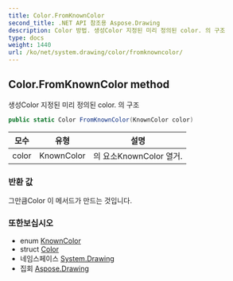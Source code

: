```yaml
---
title: Color.FromKnownColor
second_title: .NET API 참조용 Aspose.Drawing
description: Color 방법. 생성Color 지정된 미리 정의된 color. 의 구조
type: docs
weight: 1440
url: /ko/net/system.drawing/color/fromknowncolor/
---
```

## Color.FromKnownColor method

생성Color 지정된 미리 정의된 color. 의 구조

```csharp
public static Color FromKnownColor(KnownColor color)
```

| 모수 | 유형 | 설명 |
| --- | --- | --- |
| color | KnownColor | 의 요소KnownColor 열거. |

### 반환 값

그만큼Color 이 메서드가 만드는 것입니다.

### 또한보십시오

* enum [KnownColor](../../knowncolor/)
* struct [Color](../)
* 네임스페이스 [System.Drawing](../../color/)
* 집회 [Aspose.Drawing](../../../)


